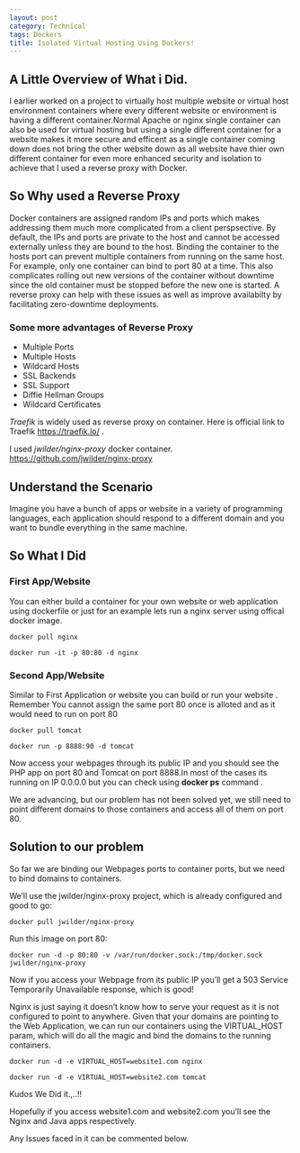 ```yaml
---
layout: post
category: Technical
tags: Dockers
title: Isolated Virtual Hosting Using Dockers!
---
```


## A Little Overview of What i Did.

I earlier worked on a project to virtually host multiple website or virtual host environment containers where every different website or environment is having a different container.Normal Apache or nginx single container can also be used for virtual hosting but using a single different container for a website makes it more secure and efficent as a single container coming down does not bring the other website down as all website have thier own different container for even more enhanced security and isolation to achieve that I used a reverse proxy with Docker.

## So Why used a Reverse Proxy 
Docker containers are assigned random IPs and ports which makes addressing them much more complicated from a client perspsective. By default, the IPs and ports are private to the host and cannot be accessed externally unless they are bound to the host.
Binding the container to the hosts port can prevent multiple containers from running on the same host. For example, only one container can bind to port 80 at a time. This also complicates rolling out new versions of the container without downtime since the old container must be stopped before the new one is started.
A reverse proxy can help with these issues as well as improve availabilty by facilitating zero-downtime deployments.

### Some more advantages of Reverse Proxy
* Multiple Ports 
* Multiple Hosts
* Wildcard Hosts
* SSL Backends
* SSL Support
* Diffie Hellman Groups
* Wildcard Certificates

*Traefik* is widely used as reverse proxy on container. Here is official link to Traefik https://traefik.io/ .

I used _jwilder/nginx-proxy_ docker container. https://github.com/jwilder/nginx-proxy

## Understand the Scenario

Imagine you have a bunch of apps or website in a variety of programming languages, each application should respond to a different domain and you want to bundle everything in the same machine.

## So What I Did

### First App/Website
You can either build a container for your own website or web application using dockerfile or just for an example lets run a nginx server using offical docker image.

```
docker pull nginx
```

```
docker run -it -p 80:80 -d nginx

```

### Second App/Website
Similar to First Application or website you can build or run your website . Remember You cannot assign the same port 80 once is alloted and as it would need to run on port 80 


```
docker pull tomcat
```

```
docker run -p 8888:90 -d tomcat

```
Now access your webpages through its public IP and you should see the PHP app on port 80 and Tomcat on port 8888.In most of the cases its running on IP 0.0.0.0 but you can check using **docker ps** command .

We are advancing, but our problem has not been solved yet, we still need to point different domains to those containers and access all of them on port 80.

## Solution to our problem 
So far we are binding our Webpages  ports to container ports, but we need to bind domains to containers.

We’ll use the jwilder/nginx-proxy project, which is already configured and good to go:

```
docker pull jwilder/nginx-proxy

```

Run this image on port 80:

```
docker run -d -p 80:80 -v /var/run/docker.sock:/tmp/docker.sock jwilder/nginx-proxy

```
Now if you access your Webpage from its public IP you’ll get a 503 Service Temporarily Unavailable response, which is good!

Nginx is just saying it doesn’t know how to serve your request as it is not configured to point to anywhere.
Given that your domains are pointing to the Web Application, we can run our containers using the VIRTUAL_HOST param, which will do all the magic and bind the domains to the running containers.

```
docker run -d -e VIRTUAL_HOST=website1.com nginx

```

```
docker run -d -e VIRTUAL_HOST=website2.com tomcat

```

Kudos We Did it.,..!!

Hopefully if you access website1.com and website2.com you’ll see the Nginx and Java apps respectively.

Any Issues faced in it can be commented below.
